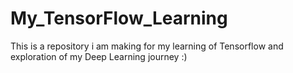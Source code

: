 # My_TensorFlow_Learning
This is a repository i am making for my learning of Tensorflow and exploration of my Deep Learning journey :)

